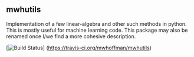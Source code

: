 mwhutils
--------

Implementation of a few linear-algebra and other such methods in python. This is
mostly useful for machine learning code. This package may also be renamed once
I/we find a more cohesive description.

[![Build Status](https://travis-ci.org/mwhoffman/mwhutils.svg?branch=master)]
(https://travis-ci.org/mwhoffman/mwhutils)

